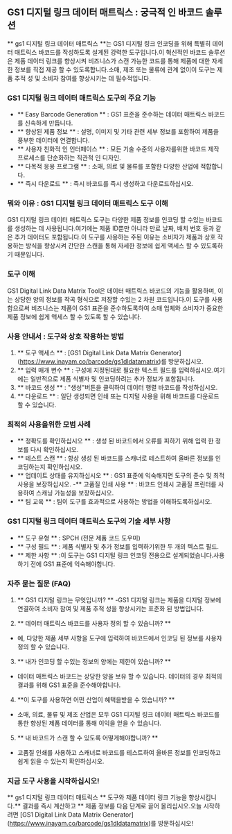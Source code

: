 ## GS1 디지털 링크 데이터 매트릭스 : 궁극적 인 바코드 솔루션

** gs1 디지털 링크 데이터 매트릭스 **는 GS1 디지털 링크 인코딩을 위해 특별히 데이터 매트릭스 바코드를 작성하도록 설계된 강력한 도구입니다.이 혁신적인 바코드 솔루션은 제품 데이터 링크를 향상시켜 비즈니스가 스캔 가능한 코드를 통해 제품에 대한 자세한 정보를 직접 제공 할 수 있도록합니다.소매, 제조 또는 물류에 관계 없이이 도구는 제품 추적 성 및 소비자 참여를 향상시키는 데 필수적입니다.

### GS1 디지털 링크 데이터 매트릭스 도구의 주요 기능

- ** Easy Barcode Generation ** : GS1 표준을 준수하는 데이터 매트릭스 바코드를 신속하게 만듭니다.
- ** 향상된 제품 정보 ** : 설명, 이미지 및 기타 관련 세부 정보를 포함하여 제품을 풍부한 데이터에 연결합니다.
- ** 사용자 친화적 인 인터페이스 ** : 모든 기술 수준의 사용자를위한 바코드 제작 프로세스를 단순화하는 직관적 인 디자인.
- ** 다목적 응용 프로그램 ** : 소매, 의료 및 물류를 포함한 다양한 산업에 적합합니다.
- ** 즉시 다운로드 ** : 즉시 바코드를 즉시 생성하고 다운로드하십시오.

### 뭐와 이유 : GS1 디지털 링크 데이터 매트릭스 도구 이해

GS1 디지털 링크 데이터 매트릭스 도구는 다양한 제품 정보를 인코딩 할 수있는 바코드를 생성하는 데 사용됩니다.여기에는 제품 ID뿐만 아니라 만료 날짜, 배치 번호 등과 같은 추가 데이터도 포함됩니다.이 도구를 사용하는 주된 이유는 소비자가 제품과 상호 작용하는 방식을 향상시켜 간단한 스캔을 통해 자세한 정보에 쉽게 액세스 할 수 있도록하기 때문입니다.

### 도구 이해

GS1 Digital Link Data Matrix Tool은 데이터 매트릭스 바코드의 기능을 활용하며, 이는 상당한 양의 정보를 작곡 형식으로 저장할 수있는 2 차원 코드입니다.이 도구를 사용함으로써 비즈니스는 제품이 GS1 표준을 준수하도록하여 소매 업체와 소비자가 중요한 제품 정보에 쉽게 액세스 할 수 있도록 할 수 있습니다.

### 사용 안내서 : 도구와 상호 작용하는 방법

1. ** 도구 액세스 ** : [GS1 Digital Link Data Matrix Generator] (https://www.inayam.co/barcode/gs1dldatamatrix)를 방문하십시오.
2. ** 입력 매개 변수 ** : 구성에 지정된대로 필요한 텍스트 필드를 입력하십시오.여기에는 일반적으로 제품 식별자 및 인코딩하려는 추가 정보가 포함됩니다.
3. ** 바코드 생성 ** : "생성"버튼을 클릭하여 데이터 행렬 바코드를 작성하십시오.
4. ** 다운로드 ** : 일단 생성되면 인쇄 또는 디지털 사용을 위해 바코드를 다운로드 할 수 있습니다.

### 최적의 사용을위한 모범 사례

- ** 정확도를 확인하십시오 ** : 생성 된 바코드에서 오류를 피하기 위해 입력 한 정보를 다시 확인하십시오.
- ** 테스트 스캔 ** : 항상 생성 된 바코드를 스캐너로 테스트하여 올바른 정보를 인코딩하는지 확인하십시오.
- ** 업데이트 상태를 유지하십시오 ** : GS1 표준에 익숙해지면 도구의 준수 및 최적 사용을 보장하십시오.
-** 고품질 인쇄 사용 ** : 바코드 인쇄시 고품질 프린터를 사용하여 스캐닝 가능성을 보장하십시오.
- ** 팀 교육 ** : 팀이 도구를 효과적으로 사용하는 방법을 이해하도록하십시오.

### GS1 디지털 링크 데이터 매트릭스 도구의 기술 세부 사항

- ** 도구 유형 ** : SPCH (전문 제품 코드 도우미)
- ** 구성 필드 ** : 제품 식별자 및 추가 정보를 입력하기위한 두 개의 텍스트 필드.
- ** 제한 사항 ** :이 도구는 GS1 디지털 링크 인코딩 전용으로 설계되었습니다.사용하기 전에 GS1 표준에 익숙해야합니다.

### 자주 묻는 질문 (FAQ)

1. ** GS1 디지털 링크는 무엇입니까? **
-GS1 디지털 링크는 제품을 디지털 정보에 연결하여 소비자 참여 및 제품 추적 성을 향상시키는 표준화 된 방법입니다.

2. ** 데이터 매트릭스 바코드를 사용자 정의 할 수 있습니까? **
- 예, 다양한 제품 세부 사항을 도구에 입력하여 바코드에서 인코딩 된 정보를 사용자 정의 할 수 있습니다.

3. ** 내가 인코딩 할 수있는 정보의 양에는 제한이 있습니까? **
- 데이터 매트릭스 바코드는 상당한 양을 보유 할 수 있습니다. 데이터의 경우 최적의 결과를 위해 GS1 표준을 준수해야합니다.

4. **이 도구를 사용하면 어떤 산업이 혜택을받을 수 있습니까? **
- 소매, 의료, 물류 및 제조 산업은 모두 GS1 디지털 링크 데이터 매트릭스 바코드를 통한 향상된 제품 데이터를 통해 이익을 얻을 수 있습니다.

5. ** 내 바코드가 스캔 할 수 있도록 어떻게해야합니까? **
- 고품질 인쇄를 사용하고 스캐너로 바코드를 테스트하여 올바른 정보를 인코딩하고 쉽게 읽을 수 있는지 확인하십시오.

### 지금 도구 사용을 시작하십시오!

** gs1 디지털 링크 데이터 매트릭스 ** 도구와 제품 데이터 링크 기능을 향상시킵니다.** 결과를 즉시 계산하고 ** 제품 정보를 다음 단계로 끌어 올리십시오.오늘 시작하려면 [GS1 Digital Link Data Matrix Generator] (https://www.inayam.co/barcode/gs1dldatamatrix)를 방문하십시오!